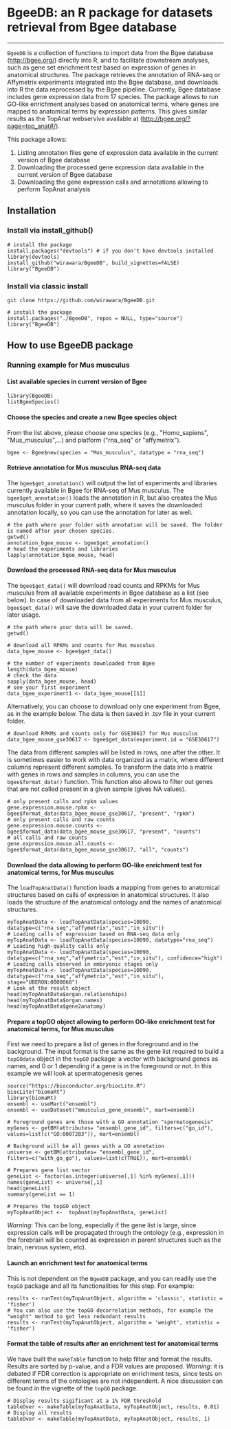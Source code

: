 # BgeeDB: an R package for datasets retrieval from Bgee database
------------------------------------------------------------------

```BgeeDB``` is a collection of functions to import data from the Bgee database (<http://bgee.org/>) directly into R, and to facilitate downstream analyses, such as gene set enrichment test based on expression of genes in anatomical structures. 
The package retrieves the annotation of RNA-seq or Affymetrix experiments integrated into the Bgee database, and downloads into R the data reprocessed by the Bgee pipeline. Currently, Bgee database includes gene expression data from 17 species. The package allows to run GO-like enrichment analyses based on anatomical terms, where genes are mapped to anatomical terms by expression patterns. This gives similar results as the TopAnat webservive available at (<http://bgee.org/?page=top_anat#/>).

This package allows: 
1. Listing annotation files gene of expression data available in the current version of Bgee database
2. Downloading the processed gene expression data available in the current version of Bgee database
3. Downloading the gene expression calls and annotations allowing to perform TopAnat analysis 

## Installation

### Install via install\_github()

``` {r}
# install the package
install.packages("devtools") # if you don't have devtools installed
library(devtools) 
install_github("wirawara/BgeeDB", build_vignettes=FALSE)
library("BgeeDB")
```

### Install via classic install

    git clone https://github.com/wirawara/BgeeDB.git

``` {r}
# install the package
install.packages("./BgeeDB", repos = NULL, type="source")
library("BgeeDB")
```

## How to use BgeeDB package

### Running example for Mus musculus

#### List available species in current version of Bgee

``` {r}
library(BgeeDB)
listBgeeSpecies()
```

#### Choose the species and create a new Bgee species object

From the list above, please choose one species (e.g., "Homo\_sapiens", "Mus\_musculus",...) and platform ("rna\_seq" or "affymetrix").

``` {r}
bgee <- Bgee$new(species = "Mus_musculus", datatype = "rna_seq")
```

#### Retrieve annotation for Mus musculus RNA-seq data

The ```bgee$get_annotation()``` will output the list of experiments and libraries currently available in Bgee for RNA-seq of Mus musculus. The ```bgee$get_annotation()``` loads the annotation in R, but also creates the Mus musculus folder in your current path, where it saves the downloaded annotation locally, so you can use the annotation for later as well.

``` {r}
# the path where your folder with annotation will be saved. The folder is named after your chosen species.
getwd()
annotation_bgee_mouse <- bgee$get_annotation()
# head the experiments and libraries
lapply(annotation_bgee_mouse, head)
```

#### Download the processed RNA-seq data for Mus musculus

The ```bgee$get_data()``` will download read counts and RPKMs for Mus musculus from all available experiments in Bgee database as a list (see below). In case of downloaded data from all experiments for Mus musculus, ```bgee$get_data()``` will save the downloaded data in your current folder for later usage. 

``` {r}
# the path where your data will be saved. 
getwd()

# download all RPKMs and counts for Mus musculus
data_bgee_mouse <- bgee$get_data()

# the number of experiments downloaded from Bgee
length(data_bgee_mouse)
# check the data
sapply(data_bgee_mouse, head)
# see your first experiment
data_bgee_experiment1 <- data_bgee_mouse[[1]]
```

Alternatively, you can choose to download only one experiment from Bgee, as in the example below. The data is then saved in .tsv file in your current folder.

``` {r}
# download RPKMs and counts only for GSE30617 for Mus musculus
data_bgee_mouse_gse30617 <- bgee$get_data(experiment.id = "GSE30617")
```

The data from different samples will be listed in rows, one after the other. It is sometimes easier to work with data organized as a matrix, where different columns represent different samples. To transform the data into a matrix with genes in rows and samples in columns, you can use the ```bgee$format_data()``` function. This function also allows to filter out genes that are not called present in a given sample (gives NA values).

```{r}
# only present calls and rpkm values
gene.expression.mouse.rpkm <- bgee$format_data(data_bgee_mouse_gse30617, "present", "rpkm")
# only present calls and raw counts
gene.expression.mouse.counts <- bgee$format_data(data_bgee_mouse_gse30617, "present", "counts")
# all calls and raw counts
gene.expression.mouse.all.counts <- bgee$format_data(data_bgee_mouse_gse30617, "all", "counts")
```

#### Download the data allowing to perform GO-like enrichment test for anatomical terms, for Mus musculus

The ```loadTopAnatData()``` function loads a mapping from genes to anatomical structures based on calls of expression in anatomical structures. It also loads the structure of the anatomical ontology and the names of anatomical structures.

```{r}
myTopAnatData <- loadTopAnatData(species=10090, datatype=c("rna_seq","affymetrix","est","in_situ"))
# Loading calls of expression based on RNA-seq data only
myTopAnatData <- loadTopAnatData(species=10090, datatype="rna_seq")
# Loading high-quality calls only
myTopAnatData <- loadTopAnatData(species=10090, datatype=c("rna_seq","affymetrix","est","in_situ"), confidence="high")
# Loading calls observed in embryonic stages only
myTopAnatData <- loadTopAnatData(species=10090, datatype=c("rna_seq","affymetrix","est","in_situ"), stage="UBERON:0000068")
# Look at the result object
head(myTopAnatData$organ.relationships)
head(myTopAnatData$organ.names)
head(myTopAnatData$gene2anatomy)
```

#### Prepare a topGO object allowing to perform GO-like enrichment test for anatomical terms, for Mus musculus

First we need to prepare a list of genes in the foreground and in the background. The input format is the same as the gene list required to build a ```topGOdata``` object in the ```topGO``` package: a vector with background genes as names, and 0 or 1 depending if a gene is in the foreground or not. In this example we will look at spermatogenesis genes 

```{r}
source("https://bioconductor.org/biocLite.R")
biocLite("biomaRt")
library(biomaRt)
ensembl <- useMart("ensembl")
ensembl <- useDataset("mmusculus_gene_ensembl", mart=ensembl)

# Foreground genes are those with a GO annotation "spermatogenesis"
myGenes <- getBM(attributes= "ensembl_gene_id", filters=c("go_id"), values=list(c("GO:0007283")), mart=ensembl)

# Background will be all genes with a GO annotation
universe <- getBM(attributes= "ensembl_gene_id", filters=c("with_go_go"), values=list(c(TRUE)), mart=ensembl)

# Prepares gene list vector 
geneList <- factor(as.integer(universe[,1] %in% myGenes[,1]))
names(geneList) <- universe[,1]
head(geneList)
summary(geneList == 1)

# Prepares the topGO object
myTopAnatObject <-  topAnat(myTopAnatData, geneList)
```

*Warning*: This can be long, especially if the gene list is large, since expression calls will be propagated through the ontology (e.g., expression in the forebrain will be counted as expression in parent structures such as the brain, nervous system, etc).

#### Launch an enrichment test for anatomical terms

This is not dependent on the ```BgeeDB``` package, and you can readily use the ```topGO``` package and all its functionalities for this step. For example:
```{r}
results <- runTest(myTopAnatObject, algorithm = 'classic', statistic = 'fisher')
# You can also use the topGO decorrelation methods, for example the "weight" method to get less redundant results
results <- runTest(myTopAnatObject, algorithm = 'weight', statistic = 'fisher')
```

#### Format the table of results after an enrichment test for anatomical terms

We have built the ```makeTable``` function to help filter and format the results. Results are sorted by p-value, and a FDR values are proposed. 
*Warning*: it is debated if FDR correction is appropriate on enrichment tests, since tests on different terms of the ontologies are not independent. A nice discussion can be found in the vignette of the ```topGO``` package.

```{r}
# Display results sigificant at a 1% FDR threshold
tableOver <- makeTable(myTopAnatData, myTopAnatObject, results, 0.01)
# Display all results
tableOver <- makeTable(myTopAnatData, myTopAnatObject, results, 1)
```
